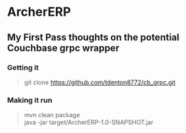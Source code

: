 # ArcherERP
## My First Pass thoughts on the potential Couchbase grpc wrapper

### Getting it
> git clone https://github.com/tdenton8772/cb_grpc.git<br />

### Making it run
> mvn clean package<br />
> java -jar target/ArcherERP-1.0-SNAPSHOT.jar<br />

